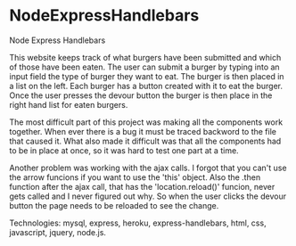 # NodeExpressHandlebars
Node Express Handlebars

This website keeps track of what burgers have been submitted and which of those have been eaten. The user can submit a burger by typing into an input field the type of burger they want to eat. The burger is then placed in a list on the left. Each burger has a button created with it to eat the burger. Once the user presses the devour button the burger is then place in the right hand list for eaten burgers. 

The most difficult part of this project was making all the components work together. When ever there is a bug it must be traced backword to the file that caused it. What also made it difficult was that all the components had to be in place at once, so it was hard to test one part at a time.  

Another problem was working with the ajax calls. I forgot that you can't use the arrow funcions if you want to use the 'this' object. Also the .then function after the ajax call, that has the 'location.reload()' funcion, never gets called and I never figured out why. So when the user clicks the devour button the page needs to be reloaded to see the change. 

Technologies:
    mysql, express, heroku, express-handlebars, html, css, javascript, jquery, node.js.